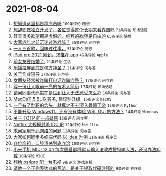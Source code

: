 # 2021-08-04

1. [想知道这里都是程序员吗](https://www.v2ex.com/t/793500) `109条评论` `随想`
1. [想辞职做独立开发了，各位觉得这个长期来看靠谱吗](https://www.v2ex.com/t/793509) `71条评论` `职场话题`
1. [其实很多欲望都是虚假的，纯粹的欲望是自由的](https://www.v2ex.com/t/793497) `65条评论` `随想`
1. [大家成年之前沉迷过游戏嘛？](https://www.v2ex.com/t/793528) `55条评论` `问与答`
1. [一人三首歌，回味过往事，](https://www.v2ex.com/t/793543) `51条评论` `随想`
1. [iPad pro 2021 刚到，求推荐 app](https://www.v2ex.com/t/793510) `49条评论` `Apple`
1. [前女友要结婚了.](https://www.v2ex.com/t/793557) `21条评论` `生活`
1. [乐播投屏到底是何方神圣？](https://www.v2ex.com/t/793532) `21条评论` `问与答`
1. [关于作业辅导](https://www.v2ex.com/t/793515) `17条评论` `问与答`
1. [女朋友经常被诈骗打电话诈骗咋整？](https://www.v2ex.com/t/793503) `17条评论` `问与答`
1. [写一份让人眼前一亮的技术人简历](https://www.v2ex.com/t/793498) `17条评论` `职场话题`
1. [请问同事代码实在是烂到让人无法忍受怎么办](https://www.v2ex.com/t/793601) `16条评论` `问与答`
1. [MacOs11.5 BUG 较多, 建议别升级.](https://www.v2ex.com/t/793521) `16条评论` `macOS`
1. [一旦有了辞职的念头，就挥之不去深入骨髓了😰](https://www.v2ex.com/t/793556) `15条评论` `Python`
1. [不能升级 Windows11，还有没有体验 WSL GUI 的方法？](https://www.v2ex.com/t/793519) `14条评论` `Windows`
1. [关于 TOTP 的一点疑惑](https://www.v2ex.com/t/793579) `13条评论` `问与答`
1. [Netflix 大规模封杀 IDC IP](https://www.v2ex.com/t/793576) `12条评论` `Netflix`
1. [求问家用千兆网络的问题](https://www.v2ex.com/t/793534) `12条评论` `问与答`
1. [大家如何同步多终端代码,以 idea 为例](https://www.v2ex.com/t/793615) `11条评论` `程序员`
1. [各位彦祖，口腔溃疡到底咋治](https://www.v2ex.com/t/793612) `10条评论` `问与答`
1. [小米手机 MIUI 12.0.1 每次重启都将默认输入法改成搜狗输入法，还没办法卸载](https://www.v2ex.com/t/793511) `10条评论` `MIUI`
1. [想给 ps4pro 配一台电视](https://www.v2ex.com/t/793587) `9条评论` `游戏主机`
1. [请教一个正则表达式的写法，是关于提取代码注释的](https://www.v2ex.com/t/793580) `9条评论` `程序员`
